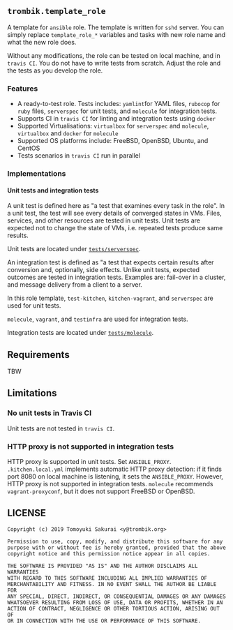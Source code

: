 ## `trombik.template_role`

A template for `ansible` role. The template is written for `sshd` server. You
can simply replace `template_role_*` variables and tasks with new role name
and what the new role does.

Without any modifications, the role can be tested on local machine, and in
`travis CI`. You do not have to write tests from scratch. Adjust the role and
the tests as you develop the role.

### Features

* A ready-to-test role. Tests includes: `yamlint`for YAML files, `rubocop` for
  `ruby` files, `serverspec` for unit tests, and `molecule` for integration tests.
* Supports CI in `travis CI` for linting and integration tests using `docker`
* Supported Virtualisations: `virtualbox` for `serverspec` and `molecule`,
  `virtualbox` and `docker` for `molecule`
* Supported OS platforms include: FreeBSD, OpenBSD, Ubuntu, and CentOS
* Tests scenarios in `travis CI` run in parallel

### Implementations

#### Unit tests and integration tests

A unit test is defined here as "a test that examines every task in the role".
In a unit test, the test will see every details of converged states in VMs.
Files, services, and other resources are tested in unit tests. Unit tests are
expected not to change the state of VMs, i.e. repeated tests produce same
results.

Unit tests are located under [`tests/serverspec`](tests/serverspec).

An integration test is defined as "a test that expects certain results after
conversion and, optionally, side effects. Unlike unit tests, expected
outcomes are tested in integration tests. Examples are: fail-over in a
cluster, and message delivery from a client to a server.

In this role template, `test-kitchen`, `kitchen-vagrant`, and `serverspec` are
used for unit tests.

`molecule`, `vagrant`, and `testinfra` are used for integration tests.

Integration tests are located under [`tests/molecule`](tests/molecule).

## Requirements

TBW

## Limitations

### No unit tests in Travis CI

Unit tests are not tested in `travis CI`.

### HTTP proxy is not supported in integration tests

HTTP proxy is supported in unit tests. Set `ANSIBLE_PROXY`.
`.kitchen.local.yml` implements automatic HTTP proxy detection: if it finds
port 8080 on local machine is listening, it sets the `ANSIBLE_PROXY`. However,
HTTP proxy is not supported in integration tests. `molecule` recommends
`vagrant-proxyconf`, but it does not support FreeBSD or OpenBSD.

## LICENSE

```
Copyright (c) 2019 Tomoyuki Sakurai <y@trombik.org>

Permission to use, copy, modify, and distribute this software for any
purpose with or without fee is hereby granted, provided that the above
copyright notice and this permission notice appear in all copies.

THE SOFTWARE IS PROVIDED "AS IS" AND THE AUTHOR DISCLAIMS ALL WARRANTIES
WITH REGARD TO THIS SOFTWARE INCLUDING ALL IMPLIED WARRANTIES OF
MERCHANTABILITY AND FITNESS. IN NO EVENT SHALL THE AUTHOR BE LIABLE FOR
ANY SPECIAL, DIRECT, INDIRECT, OR CONSEQUENTIAL DAMAGES OR ANY DAMAGES
WHATSOEVER RESULTING FROM LOSS OF USE, DATA OR PROFITS, WHETHER IN AN
ACTION OF CONTRACT, NEGLIGENCE OR OTHER TORTIOUS ACTION, ARISING OUT OF
OR IN CONNECTION WITH THE USE OR PERFORMANCE OF THIS SOFTWARE.
```
